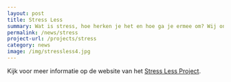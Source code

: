 ```yaml
---
layout: post
title: Stress Less
summary: Wat is stress, hoe herken je het en hoe ga je ermee om? Wij onderzoeken stress lessen en vaardigheidstrainingen voor leerlingen.
permalink: /news/stress
project-url: /projects/stress
category: news
image: /img/stressless4.jpg
---
```



Kijk voor meer informatie op de website van het [Stress Less Project](https://gelijkekansenvooreendiversejeugd.nl/programmas-ouders/stress-less-project/). 
<br>

